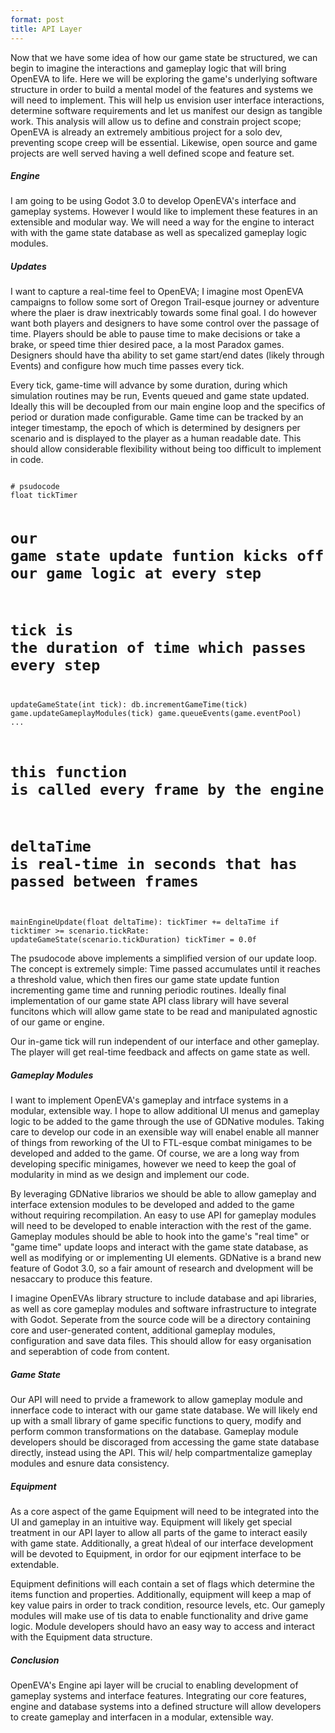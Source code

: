 ```yaml
---
format: post
title: API Layer
---
```

Now that we have some idea of how our game state be structured, we can begin to imagine the interactions and gameplay logic that will bring OpenEVA to life. Here we will be exploring the game's underlying software structure in order to build a mental model of the features and systems we will need to implement. This will help us envision user interface interactions, determine software requirements and let us manifest our design as tangible work. This analysis will allow us to define and constrain project scope; OpenEVA is already an extremely ambitious project for a solo dev, preventing scope creep will be essential. Likewise, open source and game  projects are well served having a well defined scope and feature set.

##### Engine

I am going to be using Godot 3.0 to develop OpenEVA's interface and gameplay systems. However I would like to implement these features in an extensible and modular way. We will need a way for the engine to interact with with the game state database as well as specalized gameplay logic modules.

##### Updates

I want to capture a real-time feel to OpenEVA; I imagine most OpenEVA campaigns to follow some sort of Oregon Trail-esque journey or adventure where the plaer is draw inextricably towards some final goal. I do however want both players and designers to have some control over the passage of time. Players should be able to pause time to make decisions or take a brake, or speed time thier desired pace, a la most Paradox games. Designers should have tha ability to set game start/end dates (likely through Events) and configure how much time passes every tick.

Every tick, game-time will advance by some duration, during which simulation routines may be run, Events queued and game state updated. Ideally this will be decoupled from our main engine loop and the specifics of period or duration made configurable. Game time can be tracked by an integer timestamp, the epoch of which is determined by designers per scenario and is displayed to the player as a human readable date. This should allow considerable flexibility without being too difficult to implement in code.

<code>
# psudocode
float tickTimer

# our game state update funtion kicks off our game logic at every step
# tick is the duration of time which passes every step
updateGameState(int tick):
    db.incrementGameTime(tick)
    game.updateGameplayModules(tick)
    game.queueEvents(game.eventPool)
    ...

# this function is called every frame by the engine
# deltaTime is real-time in seconds that has passed between frames
mainEngineUpdate(float deltaTime):
    tickTimer += deltaTime
    if ticktimer >= scenario.tickRate:
        updateGameState(scenario.tickDuration)
	tickTimer = 0.0f
</code>

The psudocode above implements a simplified version of our update loop. The concept is extremely simple: Time passed accumulates until it reaches a threshold value, which then fires our game state update funtion incrementing game time and running periodic routines. Ideally final implementation of our game state API class library will have several funcitons which will allow game state to be read and manipulated agnostic of our game or engine.

Our in-game tick will run independent of our interface and other gameplay. The player will get real-time feedback and affects on game state as well.

##### Gameplay Modules

I want to implement OpenEVA's gameplay and intrface systems in a modular, extensible way. I hope to allow additional UI menus and gameplay logic to be added to the game through the use of GDNative modules. Taking care to develop our code in an exensible way will enabel enable all manner of things from reworking of the UI to FTL-esque combat minigames to be developed and added to the game. Of course, we are a long way from developing specific minigames, however we need to keep the goal of modularity in mind as we design and implement our code.

By leveraging GDNative librarios we should be able to allow gameplay and interface extension modules to be developed and added to the game without requiring recompilation. An easy to use API for gameplay modules will need to be developed to enable interaction with the rest of the game. Gameplay modules should be able to hook into the game's "real time" or "game time" update loops and interact with the game state database, as well as modifying or or implementing UI elements. GDNative is a brand new feature of Godot 3.0, so a fair amount of research and dvelopment will be nesaccary to produce this feature.

I imagine OpenEVAs library structure to include database and api libraries, as well as core gameplay modules and software infrastructure to integrate with Godot. Seperate from the source code will be a directory containing core and user-generated content, additional gameplay modules, configuration and save data files. This should allow for easy organisation and seperabtion of code from content.

##### Game State

Our API will need to prvide a framework to allow gameplay module and innerface code to interact with our game state database. We will likely end up with a small library of game specific functions to query, modify and perform common transformations on the database. Gameplay module developers should be discoraged from accessing the game state database directly, instead using the API. This wil/ help compartmentalize gameplay modules and esnure data consistency.

##### Equipment

As a core aspect  of the game Equipment will need to be integrated into the UI and gameplay in an intuitive way. Equipment will likely get special treatment in our API layer to allow all parts of the game to interact easily with game state. Additionally, a great h\deal of our interface development will be devoted to Equipment, in ordor for our eqipment interface to be extendable.

Equipment definitions will each contain a set of flags which determine the items function and properties. Additionally, equipment will keep a map of key value pairs in order to track condition, resource levels, etc.  Our gameply modules will make use of tis data to enable functionality and drive  game logic. Module developers should havo an easy way to access and interact with the Equipment data structure.

##### Conclusion

OpenEVA's Engine api layer will be crucial to enabling development of gameplay systems and interface features. Integrating our core features, engine and database systems into a defined structure will allow developers to create gameplay and interfacen in a modular, extensible way.